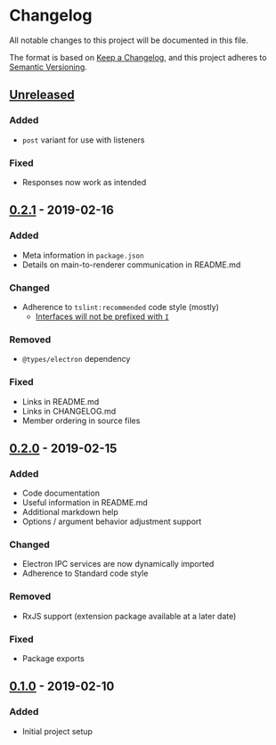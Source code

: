 # Changelog

All notable changes to this project will be documented in this file.

The format is based on [Keep a Changelog][KEEP-A-CHANGELOG],
and this project adheres to [Semantic Versioning][SEMVER].

## [Unreleased]

### Added
- `post` variant for use with listeners

### Fixed
- Responses now work as intended

## [0.2.1] - 2019-02-16

### Added
- Meta information in `package.json`
- Details on main-to-renderer communication in README.md

### Changed
- Adherence to `tslint:recommended` code style (mostly)
  - [Interfaces will not be prefixed with `I`][no-interface-prefix]

### Removed
- `@types/electron` dependency

### Fixed
- Links in README.md
- Links in CHANGELOG.md
- Member ordering in source files

## [0.2.0] - 2019-02-15

### Added
- Code documentation
- Useful information in README.md
- Additional markdown help
- Options / argument behavior adjustment support

### Changed
- Electron IPC services are now dynamically imported
- Adherence to Standard code style

### Removed
- RxJS support (extension package available at a later date)

### Fixed
- Package exports

## [0.1.0] - 2019-02-10

### Added
- Initial project setup

<!-- General references -->
[KEEP-A-CHANGELOG]: https://keepachangelog.com/en/1.0.0/
[SEMVER]: https://semver.org/spec/v2.0.0.html
[no-interface-prefix]: https://stackoverflow.com/questions/31876947/confused-about-the-interface-and-class-coding-guidelines-for-typescript/41967120#41967120

<!-- Versions -->
[Unreleased]: https://github.com/axaptional/electron-ipc/compare/v0.2.1...HEAD
[0.2.1]: https://github.com/axaptional/electron-ipc/compare/v0.2.0...v0.2.1
[0.2.0]: https://github.com/axaptional/electron-ipc/compare/v0.1.0...v0.2.0
[0.1.0]: https://github.com/axaptional/electron-ipc/releases/tag/v0.1.0
